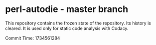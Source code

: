 # perl-autodie - master branch

This repository contains the frozen state of the repository.
Its history is cleared. It is used only for static code
analysis with Codacy.

Commit Time: 1734561284